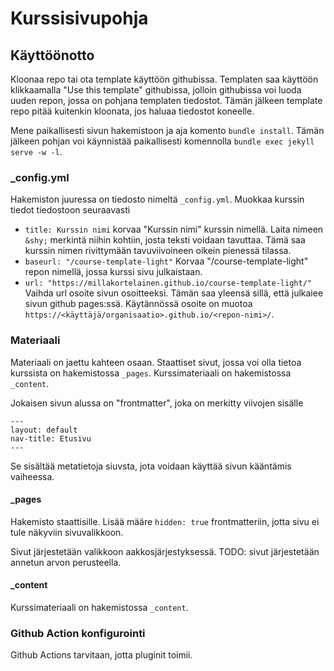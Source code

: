# Kurssisivupohja

## Käyttöönotto

Kloonaa repo tai ota template käyttöön githubissa. Templaten saa käyttöön klikkaamalla "Use this template" githubissa, jolloin githubissa voi luoda uuden repon, jossa on pohjana templaten tiedostot. Tämän jälkeen template repo pitää kuitenkin kloonata, jos haluaa tiedostot koneelle.

Mene paikallisesti sivun hakemistoon ja aja komento `bundle install`. Tämän jälkeen pohjan voi käynnistää paikallisesti komennolla `bundle exec jekyll serve -w -l`.

### _config.yml

Hakemiston juuressa on tiedosto nimeltä `_config.yml`. Muokkaa kurssin tiedot tiedostoon seuraavasti

* `title: Kurssin nimi` korvaa "Kurssin nimi" kurssin nimellä. Laita nimeen `&shy;` merkintä niihin kohtiin, josta teksti voidaan tavuttaa. Tämä saa kurssin nimen rivittymään tavuviivoineen oikein pienessä tilassa.
* `baseurl: "/course-template-light"` Korvaa "/course-template-light" repon nimellä, jossa kurssi sivu julkaistaan. 
* `url: "https://millakortelainen.github.io/course-template-light/"` Vaihda url osoite sivun osoitteeksi. Tämän saa yleensä sillä, että julkaiee sivun github pages:ssä. Käytännössä osoite on muotoa `https://<käyttäjä/organisaatio>.github.io/<repon-nimi>/`.

### Materiaali

Materiaali on jaettu kahteen osaan. Staattiset sivut, jossa voi olla tietoa kurssista on hakemistossa `_pages`. Kurssimateriaali on hakemistossa `_content`.

Jokaisen sivun alussa on "frontmatter", joka on merkitty viivojen sisälle

```jekyll
---
layout: default
nav-title: Etusivu
---
```

Se sisältää metatietoja siuvsta, jota voidaan käyttää sivun kääntämis vaiheessa.

#### _pages

Hakemisto staattisille. Lisää määre `hidden: true` frontmatteriin, jotta sivu ei tule näkyviin sivuvalikkoon. 

Sivut järjestetään valikkoon aakkosjärjestyksessä.
TODO: sivut järjestetään annetun arvon perusteella. 

#### _content

Kurssimateriaali on hakemistossa `_content`. 

### Github Action konfigurointi

Github Actions tarvitaan, jotta pluginit toimii.
